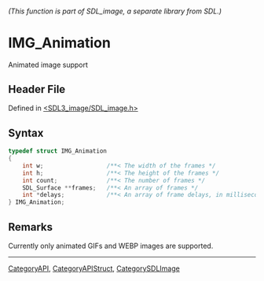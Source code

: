 ###### (This function is part of SDL_image, a separate library from SDL.)
# IMG_Animation

Animated image support

## Header File

Defined in [<SDL3_image/SDL_image.h>](https://github.com/libsdl-org/SDL_image/blob/main/include/SDL3_image/SDL_image.h)

## Syntax

```c
typedef struct IMG_Animation
{
    int w;                  /**< The width of the frames */
    int h;                  /**< The height of the frames */
    int count;              /**< The number of frames */
    SDL_Surface **frames;   /**< An array of frames */
    int *delays;            /**< An array of frame delays, in milliseconds */
} IMG_Animation;
```

## Remarks

Currently only animated GIFs and WEBP images are supported.

----
[CategoryAPI](CategoryAPI), [CategoryAPIStruct](CategoryAPIStruct), [CategorySDLImage](CategorySDLImage)

